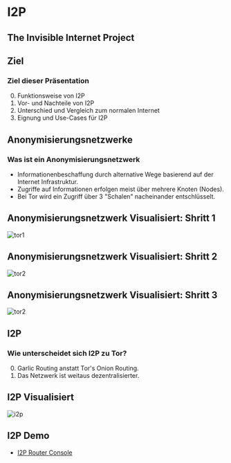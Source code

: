 # I2P

## The Invisible Internet Project

## Ziel

### Ziel dieser Präsentation 
0. Funktionsweise von I2P
1. Vor- und Nachteile von I2P
2. Unterschied und Vergleich zum normalen Internet
3. Eignung und Use-Cases für I2P

## Anonymisierungsnetzwerke

### Was ist ein Anonymisierungsnetzwerk
- Informationenbeschaffung durch alternative Wege basierend auf der Internet Infrastruktur.
- Zugriffe auf Informationen erfolgen meist über mehrere Knoten (Nodes).
- Bei Tor wird ein Zugriff über 3 "Schalen" nacheinander entschlüsselt.

## Anonymisierungsnetzwerk Visualisiert: Shritt 1
![tor1](https://www.torproject.org/images/htw1.png)

## Anonymisierungsnetzwerk Visualisiert: Shritt 2
![tor2](https://www.torproject.org/images/htw2.png)

## Anonymisierungsnetzwerk Visualisiert: Shritt 3
![tor2](https://www.torproject.org/images/htw3.png)

## I2P

### Wie unterscheidet sich I2P zu Tor?
0. Garlic Routing anstatt Tor's Onion Routing.
1. Das Netzwerk ist weitaus dezentralisierter.

## I2P Visualisiert
![i2p](https://geti2p.net/_static/images/net.png)

## I2P Demo

- [I2P Router Console](http://localhost:7657)
